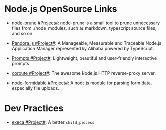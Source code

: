 # Node.js OpenSource Links

* [node-prune #Project#](https://github.com/tj/node-prune): node-prune is a small tool to prune unnecessary files from ./node_modules, such as markdown, typescript source files, and so on.

* [Pandora.js #Project#](https://github.com/midwayjs/pandora): A Manageable, Measurable and Traceable Node.js Application Manager represented by Alibaba powered by TypeScript.

* [Prompts #Project#](https://github.com/terkelg/prompts): Lightweight, beautiful and user-friendly interactive prompts

* [coroute #Project#](https://github.com/ethanent/coroute): The awesome Node.js HTTP reverse-proxy server.

* [node-formidable #Project#](https://github.com/felixge/node-formidable): A node.js module for parsing form data, especially file uploads.

# Dev Practices

- [execa #Project#](https://github.com/sindresorhus/execa): A better `child_process`.
